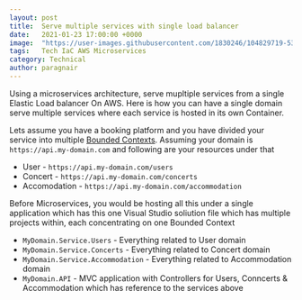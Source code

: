 ```yaml
---
layout: post
title:  Serve multiple services with single load balancer
date:   2021-01-23 17:00:00 +0000
image:  "https://user-images.githubusercontent.com/1830246/104829719-532c6f80-586e-11eb-83ad-368532734a0a.jpeg"
tags:   Tech IaC AWS Microservices
category: Technical
author: paragnair
---
```


Using a microservices architecture, serve mupltiple services from a single Elastic Load balancer On AWS. Here is how you can have a single domain serve multiple services where each service is hosted in its own Container.

Lets assume you have a booking platform and you have divided your service into multiple [Bounded Contexts](https://martinfowler.com/bliki/BoundedContext.html). Assuming your domain is `https://api.my-domain.com` and following are your resources under that
* User - `https://api.my-domain.com/users`
* Concert - `https://api.my-domain.com/concerts`
* Accomodation - `https://api.my-domain.com/accommodation`

Before Microservices, you would be hosting all this under a single application which has this one Visual Studio soliution file which has multiple projects within, each concentrating on one Bounded Context

* `MyDomain.Service.Users` -  Everything related to User domain
* `MyDomain.Service.Concerts` - Everything related to Concert domain
* `MyDomain.Service.Accommodation` - Everything related to Accommodation domain 
* `MyDomain.API` - MVC application with Controllers for Users, Conncerts & Accommodation which has reference to the services above
